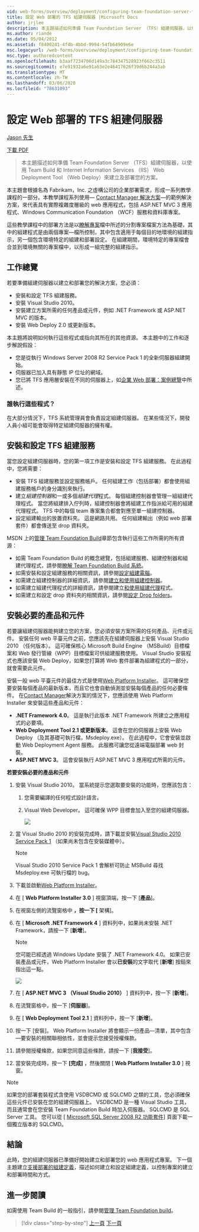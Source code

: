 ```yaml
---
uid: web-forms/overview/deployment/configuring-team-foundation-server-for-web-deployment/configuring-a-tfs-build-server-for-web-deployment
title: 設定 Web 部署的 TFS 組建伺服器 |Microsoft Docs
author: jrjlee
description: 本主題描述如何準備 Team Foundation Server （TFS）組建伺服器，以使用 Team Build 和 Internet Informat 來建立及部署您的方案 。
ms.author: riande
ms.date: 05/04/2012
ms.assetid: f8400241-4f4b-4bbd-9994-54fb64909e6e
msc.legacyurl: /web-forms/overview/deployment/configuring-team-foundation-server-for-web-deployment/configuring-a-tfs-build-server-for-web-deployment
msc.type: authoredcontent
ms.openlocfilehash: b3aaf7234706d149a3c784347528923f662c3511
ms.sourcegitcommit: e7e91932a6e91a63e2e46417626f39d6b244a3ab
ms.translationtype: MT
ms.contentlocale: zh-TW
ms.lasthandoff: 03/06/2020
ms.locfileid: "78631093"
---
```

# <a name="configuring-a-tfs-build-server-for-web-deployment"></a>設定 Web 部署的 TFS 組建伺服器

[Jason 先生](https://github.com/jrjlee)

[下載 PDF](https://msdnshared.blob.core.windows.net/media/MSDNBlogsFS/prod.evol.blogs.msdn.com/CommunityServer.Blogs.Components.WeblogFiles/00/00/00/63/56/8130.DeployingWebAppsInEnterpriseScenarios.pdf)

> 本主題描述如何準備 Team Foundation Server （TFS）組建伺服器，以使用 Team Build 和 Internet Information Services （IIS） Web Deployment Tool （Web Deploy）來建立及部署您的方案。

本主題會根據名為 Fabrikam，Inc. 之虛構公司的企業部署需求，形成一系列教學課程的一部分。本教學課程系列使用&#x2014; [Contact Manager 解決方案](../web-deployment-in-the-enterprise/the-contact-manager-solution.md)&#x2014;的範例解決方案，來代表具有實際複雜度層級的 web 應用程式，包括 ASP.NET MVC 3 應用程式、Windows Communication Foundation （WCF）服務和資料庫專案。

這些教學課程中的部署方法是以[瞭解專案](../web-deployment-in-the-enterprise/understanding-the-project-file.md)檔中所述的分割專案檔案方法為基礎，其中的組建程式是由兩個專案&#x2014;檔所控制，其中包含適用于每個目的地環境的組建指示，另一個包含環境特定的組建和部署設定。 在組建期間，環境特定的專案檔會合並到環境無關的專案檔中，以形成一組完整的組建指示。

## <a name="task-overview"></a>工作總覽

若要準備組建伺服器以建立和部署您的解決方案，您必須：

- 安裝和設定 TFS 組建服務。
- 安裝 Visual Studio 2010。
- 安裝建立方案所需的任何產品或元件，例如 .NET Framework 或 ASP.NET MVC 的版本。
- 安裝 Web Deploy 2.0 或更新版本。

本主題將說明如何執行這些程式或指向其所在的其他資源。 本主題中的工作和逐步解說假設：

- 您是從執行 Windows Server 2008 R2 Service Pack 1 的全新伺服器組建開始。
- 伺服器已加入具有靜態 IP 位址的網域。
- 您已將 TFS 應用層安裝在不同的伺服器上，如[企業 Web 部署：案例總覽](../deploying-web-applications-in-enterprise-scenarios/enterprise-web-deployment-scenario-overview.md)中所述。

### <a name="who-performs-these-procedures"></a>誰執行這些程式？

在大部分情況下，TFS 系統管理員會負責設定組建伺服器。 在某些情況下，開發人員小組可能會取得特定組建伺服器的擁有權。

## <a name="install-and-configure-the-tfs-build-service"></a>安裝和設定 TFS 組建服務

當您設定組建伺服器時，您的第一項工作是安裝和設定 TFS 組建服務。 在此過程中，您將需要：

- 安裝 TFS 組建服務並設定服務帳戶。 任何組建工作（包括部署）都會使用組建服務帳戶的身分識別來執行。
- 建立*組建控制器*和一或多個*組建代理*程式。 每個組建控制器會管理一組組建代理程式。 當您將組建排入佇列時，組建控制器會將組建工作指派給可用的組建代理程式。 TFS 中的每個 team 專案集合都會對應至單一組建控制器。
- 設定組建輸出的放置資料夾。 這是網路共用。 任何組建輸出（例如 web 部署套件）都會傳送至 drop 資料夾。

MSDN 上的[管理 Team Foundation Build](https://msdn.microsoft.com/library/ms252495.aspx)章節包含執行這些工作所需的所有資源：

- 如需 Team Foundation Build 的概念總覽，包括組建服務、組建控制器和組建代理程式，請參閱[瞭解 Team Foundation Build 系統](https://msdn.microsoft.com/library/dd793166.aspx)。
- 如需安裝和設定組建服務的相關資訊，請參閱[設定組建電腦](https://msdn.microsoft.com/library/ms181712.aspx)。
- 如需建立組建控制器的詳細資訊，請參閱[建立和使用組建控制器](https://msdn.microsoft.com/library/ee330987.aspx)。
- 如需建立組建代理程式的詳細資訊，請參閱建立[和使用組建代理](https://msdn.microsoft.com/library/bb399135.aspx)程式。
- 如需建立和設定 drop 資料夾的相關資訊，請參閱[設定 Drop folders](https://msdn.microsoft.com/library/bb778394.aspx)。

## <a name="install-required-products-and-components"></a>安裝必要的產品和元件

若要讓組建伺服器能夠建立您的方案，您必須安裝方案所需的任何產品、元件或元件。 安裝任何 web 平臺元件之前，您應該先在組建伺服器上安裝 Visual Studio 2010 （任何版本）。 這可確保核心 Microsoft Build Engine （MSBuild）目標檔案和 Web 發行管線（WPP）目標檔案可供組建服務使用。 Visual Studio 安裝程式也應該安裝 Web Deploy，如果您打算將 Web 套件部署為組建程式的一部分，就會需要此元件。

安裝一般 web 平臺元件的最佳方式是使用[Web Platform Installer](https://go.microsoft.com/?linkid=9805118)。 這可確保您要安裝每個產品的最新版本，而且它也會自動偵測並安裝每個產品的任何必要條件。 在[Contact Manager](../web-deployment-in-the-enterprise/the-contact-manager-solution.md)解決方案的情況下，您應該使用 Web Platform Installer 來安裝這些產品和元件：

- **.NET Framework 4.0**。 這是執行此版本 .NET Framework 所建立之應用程式的必要項。
- **Web Deployment Tool 2.1 或更新版本**。 這會在您的伺服器上安裝 Web Deploy （及其基礎可執行檔，Msdeploy.exe）。 在此過程中，它會安裝並啟動 Web Deployment Agent 服務。 此服務可讓您從遠端電腦部署 web 封裝。
- **ASP.NET MVC 3**。 這會安裝執行 ASP.NET MVC 3 應用程式所需的元件。

**若要安裝必要的產品和元件**

1. 安裝 Visual Studio 2010。 當系統提示您選取要安裝的功能時，您應該包含：

    1. 您需要編譯的任何程式設計語言。
    2. Visual Web Developer。 這可確保 WPP 目標會加入至您的組建伺服器。

        ![](configuring-a-tfs-build-server-for-web-deployment/_static/image1.png)
2. 當 Visual Studio 2010 的安裝完成時，請下載並安裝[Visual Studio 2010 Service Pack 1](https://go.microsoft.com/?linkid=9805133) （如果尚未包含在安裝媒體中）。

    > [!NOTE]
    > Visual Studio 2010 Service Pack 1 會解析可防止 MSBuild 尋找 Msdeploy.exe 可執行檔的 bug。
3. 下載並啟動[Web Platform Installer](https://go.microsoft.com/?linkid=9805118)。
4. 在 [ **Web Platform Installer 3.0** ] 視窗頂端，按一下 [**產品**]。
5. 在視窗左側的流覽窗格中 **，按一下 [** 架構]。
6. 在 [ **Microsoft .NET Framework 4** ] 資料列中，如果尚未安裝 .NET Framework，請按一下 [**新增**]。

    > [!NOTE]
    > 您可能已經透過 Windows Update 安裝了 .NET Framework 4.0。 如果已安裝產品或元件，Web Platform Installer 會以**已安裝**的文字取代 [**新增**] 按鈕來指出這一點。

    ![](configuring-a-tfs-build-server-for-web-deployment/_static/image2.png)
7. 在 [ **ASP.NET MVC 3 （Visual Studio 2010）** ] 資料列中，按一下 [**新增**]。
8. 在流覽窗格中，按一下 [**伺服器**]。
9. 在 [ **Web Deployment Tool 2.1** ] 資料列中，按一下 [**新增**]。
10. 按一下 [安裝]。 Web Platform Installer 將會顯示一份產品&#x2014;清單，其中包含&#x2014;要安裝的相關聯相依性，並會提示您接受授權條款。
11. 請參閱授權條款，如果您同意這些條款，請按一下 [**我接受**]。
12. 當安裝完成時，按一下 **[完成]** ，然後關閉 [ **Web Platform Installer 3.0** ] 視窗。

> [!NOTE]
> 如果您的部署套裝程式含使用 VSDBCMD 或 SQLCMD 之類的工具，您必須確保這些元件已安裝在您的組建伺服器上。 VSDBCMD 是一種 Visual Studio 工具，而且通常會在您安裝 Team Foundation Build 時加入伺服器。 SQLCMD 是 SQL Server 工具。 您可以從 [ [Microsoft SQL Server 2008 R2 功能套件](https://go.microsoft.com/?linkid=9805134)] 頁面下載一個獨立版本的 SQLCMD。

## <a name="conclusion"></a>結論

此時，您的組建伺服器已準備好開始建立和部署您的 web 應用程式專案。 下一個主題建立[支援部署的組建定義](creating-a-build-definition-that-supports-deployment.md)，描述如何建立和設定組建定義，以控制專案的建立和部署時間和方式。

## <a name="further-reading"></a>進一步閱讀

如需使用 Team Build 的一般指引，請參閱[管理 Team Foundation build](https://msdn.microsoft.com/library/ms252495.aspx)。

> [!div class="step-by-step"]
> [上一頁](adding-content-to-source-control.md)
> [下一頁](creating-a-build-definition-that-supports-deployment.md)

